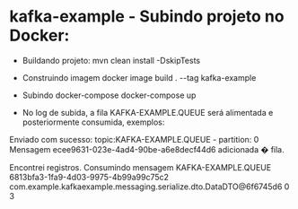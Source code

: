 # kafka-example - Subindo projeto no Docker:

* Buildando projeto:
mvn clean install -DskipTests

* Construindo imagem
docker image build . --tag kafka-example

* Subindo docker-compose
docker-compose up

* No log de subida, a fila KAFKA-EXAMPLE.QUEUE será alimentada e posteriormente consumida, exemplos:

Enviado com sucesso: topic:KAFKA-EXAMPLE.QUEUE - partition: 0
Mensagem ecee9631-023e-4ad4-90be-a6e8decf44d6 adicionada � fila.

Encontrei registros.
Consumindo mensagem KAFKA-EXAMPLE.QUEUE
6813bfa3-1fa9-4d03-9975-4b99a99c75c2
com.example.kafkaexample.messaging.serialize.dto.DataDTO@6f6745d6
0
3